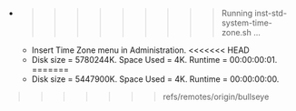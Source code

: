 * >>>>>>>>> Running inst-std-system-time-zone.sh ...
  * Insert Time Zone menu in Administration.
<<<<<<< HEAD
  * Disk size = 5780244K. Space Used = 4K. Runtime = 00:00:00:01.
=======
  * Disk size = 5447900K. Space Used = 4K. Runtime = 00:00:00:00.
>>>>>>> refs/remotes/origin/bullseye
